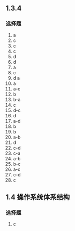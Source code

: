## 1.3.4
### 选择题
1. a
2. c
3. c
4. c
5. d
6. d
7. a
8. c
9. d a
10. a
11. a-c
12. b
13. b-a
14. c
15. d-c
16. d
17. a-d
18. b
19. b
20. a-b
21. d
22. c-d
23. c-a
24. a-b
25. b-c
26. a-c
27. c-d
28. c

## 1.4 操作系统体系结构
### 选择题
1. c